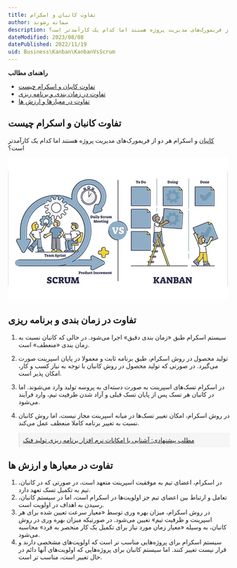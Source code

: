 ```yaml
---
title: تفاوت کانبان و اسکرام
author: سمانه رشوند  
description: کانبان و اسکرام هر دو از فریمورک‌های مدیریت پروژه هستند اما کدام یک کارآمدتر است؟
dateModified: 2023/08/08
datePublished: 2022/11/19
uid: Business\Kanban\KanbanVsScrum
---
```


**راهنمای مطالب**
- [تفاوت کانبان و اسکرام چیست](#تفاوت-کانبان-و-اسکرام-چیست)
- [تفاوت در زمان بندی و برنامه ریزی](#تفاوت-در-زمان-بندی-و-برنامه-ریزی)
- [تفاوت در معیارها و ارزش ها](#تفاوت-در-معیارها-و-ارزش-ها)


##  تفاوت کانبان و اسکرام چیست
<a href="https://www.hooshkar.com/Wiki/Business/WhatIsKanban" target="_blank">کانبان</a> و اسکرام هر دو از فریمورک‌های مدیریت پروژه هستند اما کدام یک کارآمدتر است؟

![تفاوت کانبان و اسکرام](./Images/KanbanVsScrum.webp)

## تفاوت در زمان بندی و برنامه ریزی
1.	سیستم اسکرام طبق «زمان‌ بندی دقیق» اجرا می‌شود. در حالی که کانبان نسبت به زمان ‌بندی «منعطف» است.

2.	تولید محصول در روش اسکرام، طبق برنامه ثابت و معمولا در پایان اسپرینت صورت می‌گیرد. در صورتی که تولید محصول در روش کانبان با توجه به نیاز کسب و کار، امکان پذیر است.

3.	در اسکرام تسک‌‌های اسپرینت به صورت دسته‌ای به پروسه تولید وارد می‌‌شوند. اما در کانبان هر تسک پس از پایان تسک قبلی و آزاد شدن ظرفیت تیم، وارد فرآیند می‌شود.

4.	در روش اسکرام، امکان تغییر تسک‌‌ها در میانه اسپرینت مجاز نیست، اما روش کانبان نسبت به تغییر برنامه کاملا منعطف عمل می‌کند.

<blockquote style="background-color:#f5f5f5; padding:0.5rem">
<a href="https://www.hooshkar.com/Software/Fennec/Module/ProductionPlanning" target="_blank">مطلب پیشنهادی: آشنایی با امکانات نرم افزار برنامه ریزی تولید فنک</a>
</blockquote>

## تفاوت در معیارها و ارزش ها

1.	در اسکرام، اعضای تیم به موفقیت اسپرینت متعهد است، در صورتی که در کانبان، تیم به تکمیل تسک تعهد دارد.
2.	تعامل و ارتباط بین اعضای تیم جز اولویت‌ها در اسکرام است، اما در سیستم کانبان، رسیدن به اهداف در اولویت است.
3.	در روش اسکرام، میزان بهره‌ وری توسط «معیار سرعت تعیین شده برای هر اسپرینت و ظرفیت تیم» تعیین می‌شود. در صورتیکه میزان بهره ‌وری در روش کانبان، به وسیله «معیار زمان مورد نیاز برای تکمیل یک کار منحصر ‌به ‌فرد» محاسبه می‌شود.
4.	سیستم اسکرام برای پروژه‌هایی مناسب تر است که اولویت‌‌های مشخصی دارند و قرار نیست تغییر کنند. اما سیستم کانبان برای پروژه‌هایی که اولویت‌‌های آنها دائم در حال تغییر است، مناسب تر است.

